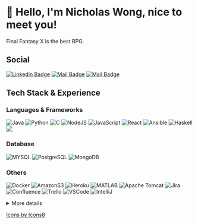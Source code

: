 # 👋 Hello, I'm Nicholas Wong, nice to meet you!

Final Fantasy X is the best RPG.

## Social
[![Linkedin Badge](https://img.shields.io/badge/-Nicholas_Wong-0e76a8?style=flat&labelColor=0e76a8&logo=linkedin&logoColor=white)](https://www.linkedin.com/in/nicholaswongcl/) [![Mail Badge](https://img.shields.io/badge/-@nicholasbacon-e84393?style=flat&labelColor=e84393&logo=instagram&logoColor=white)](https://instagram.com/nicholasbacon) [![Mail Badge](https://img.shields.io/badge/-Nicholas_Wong-c0392b?style=flat&labelColor=c0392b&logo=gmail&logoColor=white)](mailto:nicholaswong@alumni.unimelb.edu.au)

## Tech Stack & Experience
### Languages & Frameworks
<img alt="Java" src="https://img.icons8.com/color/50/000000/java-coffee-cup-logo--v1.png" /> <img alt="Python" src="https://img.icons8.com/color/48/000000/python--v1.png" />
<img alt="C" src="https://img.icons8.com/color/50/000000/c-programming.png"/> 
<img alt="NodeJS" src="https://img.icons8.com/color/50/000000/nodejs.png" />
<img alt="JavaScript" src="https://img.icons8.com/color/50/000000/javascript--v1.png"/>
<img alt="React" src="https://img.icons8.com/color/50/000000/react-native.png"/>
<img alt="Ansible" src="https://img.icons8.com/color/50/000000/ansible.png"/>
<img alt="Haskell" src="https://img.icons8.com/color/50/000000/haskell.png"/>
<img src="https://img.icons8.com/color/50/000000/html-5--v1.png"/>


### Database
<img alt="MYSQL" src="https://img.icons8.com/color/50/000000/mysql-logo.png"/> <img alt="PostgreSQL" src="https://img.icons8.com/color/50/000000/postgreesql.png"/> 
<img alt="MongoDB" src="https://img.icons8.com/color/50/000000/mongodb.png"/> 


### Others
<img alt="Docker" src="https://img.icons8.com/color/50/000000/docker.png"/> <img alt="AmazonS3" src="https://img.icons8.com/color/50/000000/amazon-s3.png"/>
<img alt="Heroku" src="https://img.icons8.com/color/50/000000/heroku.png" />
<img alt="MATLAB" src="https://img.icons8.com/fluency/48/000000/matlab.png"/>
<img alt="Apache Tomcat" src="https://img.icons8.com/color/50/000000/tomcat.png"/>
<img alt="Jira" src="https://img.icons8.com/color/50/000000/jira.png"/>
<img alt="Confluence" src="https://img.icons8.com/color/50/000000/atlassian-confluence.png"/>
<img alt="Trello" src="https://img.icons8.com/color/50/000000/trello.png"/>
<img alt="VSCode" src="https://img.icons8.com/color/48/000000/visual-studio-code-2019.png" />
<img alt="IntelliJ" src="https://img.icons8.com/color/50/000000/intellij-idea.png" /> 


<details>
<summary>
  More details
</summary>
  
<br >
  
  #### GitHub Metrics
  [![Top Langs](https://github-readme-stats.vercel.app/api/top-langs/?username=voltun&lang_count=10)](https://github.com/anuraghazra/github-readme-stats)
  ![GitHub stats](https://github-readme-stats.vercel.app/api?username=voltun&show_icons=true) ![GitHub streak stats](https://github-readme-streak-stats.herokuapp.com/?user=voltun)  
  
  
</details>




<a href="https://icons8.com">Icons by Icons8</a>

<!--
**voltun/voltun** is a ✨ _special_ ✨ repository because its `README.md` (this file) appears on your GitHub profile.

Here are some ideas to get you started:

- 🔭 I’m currently working on ...
- 🌱 I’m currently learning ...
- 👯 I’m looking to collaborate on ...
- 🤔 I’m looking for help with ...
- 💬 Ask me about ...
- 📫 How to reach me: ...
- 😄 Pronouns: ...
- ⚡ Fun fact: ...
-->
